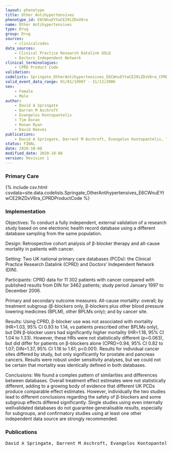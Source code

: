 ```yaml
---
layout: phenotype
title: Other Antihypertensives
phenotype_id: E6CWnuEYtwCE29iZDxV6ra
name: Other Antihypertensives
type: Drug
group: Drug
sources: 
    - clinicalcodes
data_sources:
    - Clinical Practice Research Datalink GOLD
    - Doctors Independent Network
clinical_terminologies:
    - CPRD Product Code
validation:
codelists: Springate_OtherAntihypertensives_E6CWnuEYtwCE29iZDxV6ra_CPRDProductCode.csv
valid_event_data_range: 01/01/19997 - 31/12/2006
sex:
    - Female
    - Male
author:
    - David A Springate
    - Darren M Aschroft
    - Evangelos Kontopantelis
    - Tim Doran
    - Ronan Ryan
    - David Reeves    
publications:
    - David A Springate, Darrent M Aschroft, Evangelos Kontopantelis, Tim Doran, Ronan Ryan, David Reeves, Can analyses of electronic patient records be independently and externally validated? Study 2—the effect of β-adrenoceptor blocker therapy on cancer survival a retrospective cohort study. BMJ Open, 5(e007299), 2014.
status: FINAL
date: 2020-10-08
modified_date: 2020-10-08
version: Revision 1
---
```



### Primary Care

{% include csv.html csvdata=site.data.codelists.Springate_OtherAntihypertensives_E6CWnuEYtwCE29iZDxV6ra_CPRDProductCode %}

### Implementation

Objectives: 
To conduct a fully independent, external validation of a research study based on one electronic health record database using a different database sampling from the same population. 

Design: 
Retrospective cohort analysis of β-blocker therapy and all-cause mortality in patients with cancer. 

Setting: 
Two UK national primary care databases (PCDs): the Clinical Practice Research Datalink (CPRD) and Doctors’ Independent Network (DIN). 

Participants: 
CPRD data for 11 302 patients with cancer compared with published results from DIN for 3462 patients; study period January 1997 to December 2006. 

Primary and secondary outcome measures:
All-cause mortality: overall; by treatment subgroup (β-blockers only, β-blockers plus other blood pressure lowering medicines (BPLM), other BPLMs only); and by cancer site.

Results: 
Using CPRD, β-blocker use was not associated with mortality (HR=1.03, 95% CI 0.93 to 1.14, vs patients prescribed other BPLMs only), but DIN β-blocker users had significantly higher mortality (HR=1.18, 95% CI 1.04 to 1.33). However, these HRs were not statistically different (p=0.063), but did differ for patients on β-blockers alone (CPRD=0.94, 95% CI 0.82 to 1.07; DIN=1.37, 95% CI 1.16 to 1.61; p<0.001). Results for individual cancer sites differed by study, but only significantly for prostate and pancreas cancers. Results were robust under sensitivity analyses, but we could not be certain that mortality was identically defined in both databases.

Conclusions: 
We found a complex pattern of similarities and differences between databases. Overall treatment effect estimates were not statistically different, adding to a growing body of evidence that different UK PCDs produce comparable effect estimates. However, individually the two studies lead to different conclusions regarding the safety of β-blockers and some subgroup effects differed significantly. Single studies using even internally wellvalidated databases do not guarantee generalisable results, especially for subgroups, and confirmatory studies using at least one other independent data source are strongly recommended.

### Publications

<pre>
David A Springate, Darrent M Aschroft, Evangelos Kontopantelis, Tim Doran, Ronan Ryan, David Reeves, Can analyses of electronic patient records be independently and externally validated? Study 2—the effect of β-adrenoceptor blocker therapy on cancer survival a retrospective cohort study. BMJ Open, 5(e007299), 2014.
</pre>

